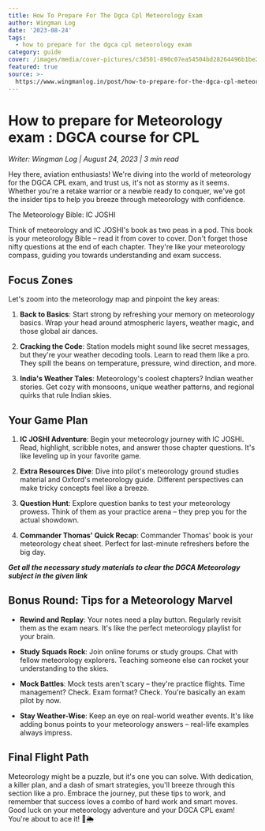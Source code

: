 ```yaml
---
title: How To Prepare For The Dgca Cpl Meteorology Exam
author: Wingman Log
date: '2023-08-24'
tags:
  - how to prepare for the dgca cpl meteorology exam
category: guide
cover: /images/media/cover-pictures/c3d501-890c07ea54504bd28264496b1be285bf-mv2-937a6f8c.png
featured: true
source: >-
  https://www.wingmanlog.in/post/how-to-prepare-for-the-dgca-cpl-meteorology-exam
---
```


# How to prepare for Meteorology exam : DGCA course for CPL

*Writer: Wingman Log | August 24, 2023 | 3 min read*

Hey there, aviation enthusiasts! We're diving into the world of meteorology for the DGCA CPL exam, and trust us, it's not as stormy as it seems. Whether you're a retake warrior or a newbie ready to conquer, we've got the insider tips to help you breeze through meteorology with confidence.

The Meteorology Bible: IC JOSHI

Think of meteorology and IC JOSHI's book as two peas in a pod. This book is your meteorology Bible – read it from cover to cover. Don't forget those nifty questions at the end of each chapter. They're like your meteorology compass, guiding you towards understanding and exam success.

## Focus Zones

Let's zoom into the meteorology map and pinpoint the key areas:

1.  **Back to Basics**: Start strong by refreshing your memory on meteorology basics. Wrap your head around atmospheric layers, weather magic, and those global air dances.
    
2.  **Cracking the Code**: Station models might sound like secret messages, but they're your weather decoding tools. Learn to read them like a pro. They spill the beans on temperature, pressure, wind direction, and more.
    
3.  **India's Weather Tales**: Meteorology's coolest chapters? Indian weather stories. Get cozy with monsoons, unique weather patterns, and regional quirks that rule Indian skies.

## Your Game Plan

1.  **IC JOSHI Adventure**: Begin your meteorology journey with IC JOSHI. Read, highlight, scribble notes, and answer those chapter questions. It's like leveling up in your favorite game.
    
2.  **Extra Resources Dive**: Dive into pilot's meteorology ground studies material and Oxford's meteorology guide. Different perspectives can make tricky concepts feel like a breeze.
    
3.  **Question Hunt**: Explore question banks to test your meteorology prowess. Think of them as your practice arena – they prep you for the actual showdown.
    
4.  **Commander Thomas' Quick Recap**: Commander Thomas' book is your meteorology cheat sheet. Perfect for last-minute refreshers before the big day.

***Get all the necessary study materials to clear the DGCA Meteorology subject in the given link***

## Bonus Round: Tips for a Meteorology Marvel

*   **Rewind and Replay**: Your notes need a play button. Regularly revisit them as the exam nears. It's like the perfect meteorology playlist for your brain.
    
*   **Study Squads Rock**: Join online forums or study groups. Chat with fellow meteorology explorers. Teaching someone else can rocket your understanding to the skies.
    
*   **Mock Battles**: Mock tests aren't scary – they're practice flights. Time management? Check. Exam format? Check. You're basically an exam pilot by now.
    
*   **Stay Weather-Wise**: Keep an eye on real-world weather events. It's like adding bonus points to your meteorology answers – real-life examples always impress.

## Final Flight Path

Meteorology might be a puzzle, but it's one you can solve. With dedication, a killer plan, and a dash of smart strategies, you'll breeze through this section like a pro. Embrace the journey, put these tips to work, and remember that success loves a combo of hard work and smart moves. Good luck on your meteorology adventure and your DGCA CPL exam! You're about to ace it! 🛫🌦️
